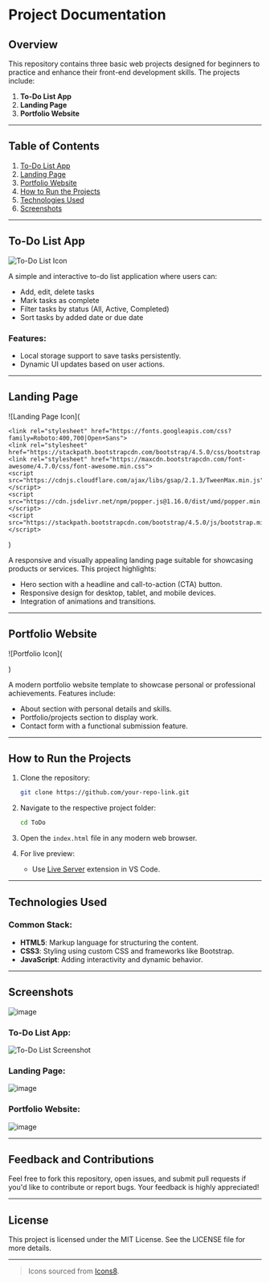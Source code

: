# Project Documentation

## Overview
This repository contains three basic web projects designed for beginners to practice and enhance their front-end development skills. The projects include:

1. **To-Do List App**
2. **Landing Page**
3. **Portfolio Website**

---

## Table of Contents

1. [To-Do List App](#to-do-list-app)
2. [Landing Page](#landing-page)
3. [Portfolio Website](#portfolio-website)
4. [How to Run the Projects](#how-to-run-the-projects)
5. [Technologies Used](#technologies-used)
6. [Screenshots](#screenshots)

---

## To-Do List App

![To-Do List Icon](https://img.icons8.com/ios-filled/50/todo-list.png)

A simple and interactive to-do list application where users can:

- Add, edit, delete tasks
- Mark tasks as complete
- Filter tasks by status (All, Active, Completed)
- Sort tasks by added date or due date

### Features:
- Local storage support to save tasks persistently.
- Dynamic UI updates based on user actions.

---

## Landing Page

![Landing Page Icon](
    <link rel="stylesheet" href="./style.css">
    <link href="https://cdn.jsdelivr.net/npm/bootstrap@5.0.2/dist/css/bootstrap.min.css" rel="stylesheet"
        integrity="sha384-EVSTQN3/azprG1Anm3QDgpJLIm9Nao0Yz1ztcQTwFspd3yD65VohhpuuCOmLASjC" crossorigin="anonymous">
    <link rel="stylesheet" href="https://cdnjs.cloudflare.com/ajax/libs/font-awesome/6.7.2/css/all.min.css">
    <script src="https://cdn.jsdelivr.net/npm/@popperjs/core@2.9.2/dist/umd/popper.min.js"
        integrity="sha384-IQsoLXl5PILFhosVNubq5LC7Qb9DXgDA9i+tQ8Zj3iwWAwPtgFTxbJ8NT4GN1R8p"
        crossorigin="anonymous"></script>
    <script src="https://cdn.jsdelivr.net/npm/bootstrap@5.0.2/dist/js/bootstrap.min.js"
        integrity="sha384-cVKIPhGWiC2Al4u+LWgxfKTRIcfu0JTxR+EQDz/bgldoEyl4H0zUF0QKbrJ0EcQF"
        crossorigin="anonymous"></script>

    <link rel="stylesheet" href="https://fonts.googleapis.com/css?family=Roboto:400,700|Open+Sans">
    <link rel="stylesheet" href="https://stackpath.bootstrapcdn.com/bootstrap/4.5.0/css/bootstrap.min.css">
    <link rel="stylesheet" href="https://maxcdn.bootstrapcdn.com/font-awesome/4.7.0/css/font-awesome.min.css">
    <script src="https://cdnjs.cloudflare.com/ajax/libs/gsap/2.1.3/TweenMax.min.js"></script>
    <script src="https://cdn.jsdelivr.net/npm/popper.js@1.16.0/dist/umd/popper.min.js"></script>
    <script src="https://stackpath.bootstrapcdn.com/bootstrap/4.5.0/js/bootstrap.min.js"></script>

)

A responsive and visually appealing landing page suitable for showcasing products or services. This project highlights:

- Hero section with a headline and call-to-action (CTA) button.
- Responsive design for desktop, tablet, and mobile devices.
- Integration of animations and transitions.

---

## Portfolio Website

![Portfolio Icon](
    <link rel="stylesheet" href="./style.css">
    <link href="https://cdn.jsdelivr.net/npm/bootstrap@5.0.2/dist/css/bootstrap.min.css" rel="stylesheet"
        integrity="sha384-EVSTQN3/azprG1Anm3QDgpJLIm9Nao0Yz1ztcQTwFspd3yD65VohhpuuCOmLASjC" crossorigin="anonymous">
    <script src="https://cdn.jsdelivr.net/npm/@popperjs/core@2.9.2/dist/umd/popper.min.js"
        integrity="sha384-IQsoLXl5PILFhosVNubq5LC7Qb9DXgDA9i+tQ8Zj3iwWAwPtgFTxbJ8NT4GN1R8p"
        crossorigin="anonymous"></script>
    <script src="https://cdn.jsdelivr.net/npm/bootstrap@5.0.2/dist/js/bootstrap.min.js"
        integrity="sha384-cVKIPhGWiC2Al4u+LWgxfKTRIcfu0JTxR+EQDz/bgldoEyl4H0zUF0QKbrJ0EcQF"
        crossorigin="anonymous"></script>

)

A modern portfolio website template to showcase personal or professional achievements. Features include:

- About section with personal details and skills.
- Portfolio/projects section to display work.
- Contact form with a functional submission feature.

---

## How to Run the Projects

1. Clone the repository:
   ```bash
   git clone https://github.com/your-repo-link.git
   ```

2. Navigate to the respective project folder:
   ```bash
   cd ToDo
   ```

3. Open the `index.html` file in any modern web browser.

4. For live preview:
   - Use [Live Server](https://marketplace.visualstudio.com/items?itemName=ritwickdey.LiveServer) extension in VS Code.

---

## Technologies Used

### Common Stack:
- **HTML5**: Markup language for structuring the content.
- **CSS3**: Styling using custom CSS and frameworks like Bootstrap.
- **JavaScript**: Adding interactivity and dynamic behavior.

---

## Screenshots
![image](https://github.com/user-attachments/assets/1e6856fc-85ac-4984-9dd2-e1ece253400b)

### To-Do List App:
![To-Do List Screenshot](https://via.placeholder.com/800x400?text=To-Do+List+App)

### Landing Page:
![image](https://github.com/user-attachments/assets/e23b37b6-f8bc-42c2-8499-20b0449bb031)

### Portfolio Website:
![image](https://github.com/user-attachments/assets/acfa6ed4-a284-40fc-b48b-445fbc409c85)

---

## Feedback and Contributions

Feel free to fork this repository, open issues, and submit pull requests if you'd like to contribute or report bugs. Your feedback is highly appreciated!

---

## License

This project is licensed under the MIT License. See the LICENSE file for more details.

---

> Icons sourced from [Icons8](https://icons8.com).

